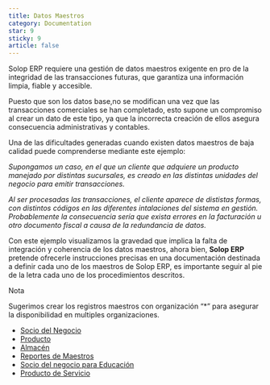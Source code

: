 ```yaml
---
title: Datos Maestros
category: Documentation
star: 9
sticky: 9
article: false
---
```


Solop ERP requiere una gestión de datos maestros exigente en pro de la integridad de las transacciones futuras, que garantiza una información limpia, fiable y accesible.

Puesto que son los datos base,no se modifican una vez que las transacciones comerciales se han completado, esto supone un compromiso al crear un dato de este tipo, ya que la incorrecta creación de ellos asegura consecuencia administrativas y contables.

Una de las dificultades generadas cuando existen datos maestros de baja calidad puede comprenderse mediante este ejemplo:

_Supongamos un caso, en el que un cliente que adquiere un producto manejado por distintas sucursales, es creado en las distintas unidades del negocio para emitir transacciones._

_Al ser procesadas las transacciones, el cliente aparece de dististas formas, con distintos códigos en las diferentes intalaciones del sistema en gestión. Probablemente la consecuencia sería que exista errores en la facturación u otro documento fiscal a causa de la redundancia de datos._

Con este ejemplo visualizamos la gravedad que implica la falta de integración y coherencia de los datos maestros, ahora bien, **Solop ERP** pretende ofrecerle instrucciones precisas en una documentación destinada a definir cada uno de los maestros de Solop ERP, es importante seguir al pie de la letra cada uno de los procedimientos descritos.

Nota

Sugerimos crear los registros maestros con organización “\*” para asegurar la disponibilidad en multiples organizaciones.

- [Socio del Negocio](business-partner)
- [Producto](product)
- [Almacén](store)
- [Reportes de Maestros](teacher-report)
- [Socio del negocio para Educación](business-partner-education)
- [Producto de Servicio](service-product)